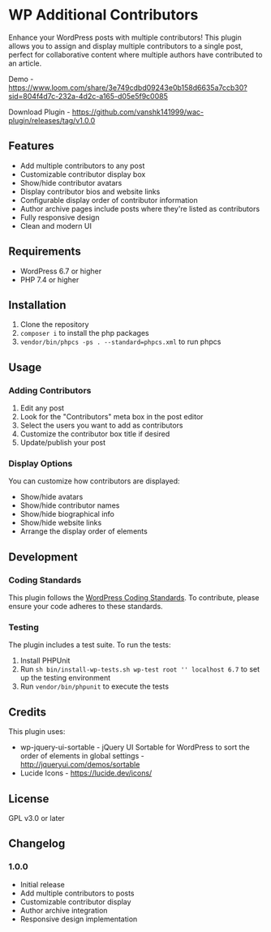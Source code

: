 # WP Additional Contributors

Enhance your WordPress posts with multiple contributors! This plugin allows you to assign and display multiple contributors to a single post, perfect for collaborative content where multiple authors have contributed to an article.

Demo - https://www.loom.com/share/3e749cdbd09243e0b158d6635a7ccb30?sid=804f4d7c-232a-4d2c-a165-d05e5f9c0085

Download Plugin - https://github.com/vanshk141999/wac-plugin/releases/tag/v1.0.0

## Features

- Add multiple contributors to any post
- Customizable contributor display box
- Show/hide contributor avatars
- Display contributor bios and website links
- Configurable display order of contributor information
- Author archive pages include posts where they're listed as contributors
- Fully responsive design
- Clean and modern UI

## Requirements

- WordPress 6.7 or higher
- PHP 7.4 or higher

## Installation

1. Clone the repository
2. `composer i` to install the php packages
3. `vendor/bin/phpcs -ps . --standard=phpcs.xml` to run phpcs

## Usage

### Adding Contributors

1. Edit any post
2. Look for the "Contributors" meta box in the post editor
3. Select the users you want to add as contributors
4. Customize the contributor box title if desired
5. Update/publish your post

### Display Options

You can customize how contributors are displayed:

- Show/hide avatars
- Show/hide contributor names
- Show/hide biographical info
- Show/hide website links
- Arrange the display order of elements

## Development

### Coding Standards

This plugin follows the [WordPress Coding Standards](https://developer.wordpress.org/coding-standards/wordpress-coding-standards/). To contribute, please ensure your code adheres to these standards.

### Testing

The plugin includes a test suite. To run the tests:

1. Install PHPUnit
2. Run `sh bin/install-wp-tests.sh wp-test root '' localhost 6.7` to set up the testing environment
3. Run `vendor/bin/phpunit` to execute the tests

## Credits

This plugin uses:

- wp-jquery-ui-sortable - jQuery UI Sortable for WordPress to sort the order of elements in global settings - http://jqueryui.com/demos/sortable
- Lucide Icons - https://lucide.dev/icons/

## License

GPL v3.0 or later

## Changelog

### 1.0.0

- Initial release
- Add multiple contributors to posts
- Customizable contributor display
- Author archive integration
- Responsive design implementation
